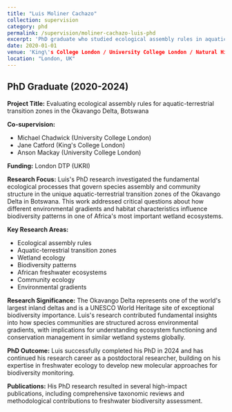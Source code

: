 ```yaml
---
title: "Luis Moliner Cachazo"
collection: supervision
category: phd
permalink: /supervision/moliner-cachazo-luis-phd
excerpt: 'PhD graduate who studied ecological assembly rules in aquatic-terrestrial transition zones of the Okavango Delta.'
date: 2020-01-01
venue: 'King\'s College London / University College London / Natural History Museum'
location: "London, UK"
---
```


## PhD Graduate (2020-2024)

**Project Title:** Evaluating ecological assembly rules for aquatic-terrestrial transition zones in the Okavango Delta, Botswana

**Co-supervision:** 
- Michael Chadwick (University College London)
- Jane Catford (King's College London)
- Anson Mackay (University College London)

**Funding:** London DTP (UKRI)

**Research Focus:**
Luis's PhD research investigated the fundamental ecological processes that govern species assembly and community structure in the unique aquatic-terrestrial transition zones of the Okavango Delta in Botswana. This work addressed critical questions about how different environmental gradients and habitat characteristics influence biodiversity patterns in one of Africa's most important wetland ecosystems.

**Key Research Areas:**
- Ecological assembly rules
- Aquatic-terrestrial transition zones
- Wetland ecology
- Biodiversity patterns
- African freshwater ecosystems
- Community ecology
- Environmental gradients

**Research Significance:**
The Okavango Delta represents one of the world's largest inland deltas and is a UNESCO World Heritage site of exceptional biodiversity importance. Luis's research contributed fundamental insights into how species communities are structured across environmental gradients, with implications for understanding ecosystem functioning and conservation management in similar wetland systems globally.

**PhD Outcome:**
Luis successfully completed his PhD in 2024 and has continued his research career as a postdoctoral researcher, building on his expertise in freshwater ecology to develop new molecular approaches for biodiversity monitoring.

**Publications:**
His PhD research resulted in several high-impact publications, including comprehensive taxonomic reviews and methodological contributions to freshwater biodiversity assessment.
